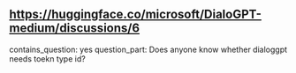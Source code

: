 ## https://huggingface.co/microsoft/DialoGPT-medium/discussions/6

contains_question: yes
question_part: Does anyone know whether dialoggpt needs toekn type id?